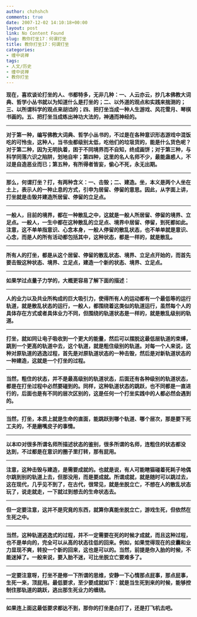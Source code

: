 ```yaml
---
author: chzhshch
comments: true
date: 2007-12-02 14:10:18+00:00
layout: post
link: No Content Found
slug: 教你打坐17：何谓打坐
title: 教你打坐17：何谓打坐
categories:
- 缠中说禅
tags:
- 人文/历史
- 缠中说禅
- 教你打坐
---
```


			

**现在，喜欢谈论打坐的人、书都特多，无非几种：一、人云亦云，抄几本佛教大词典、哲学小丛书就以为知道什么是打坐的；二、以外道的观点和实践来揣测的；三、以所谓科学的观点来胡诌的；四、把打坐当成一种人生游戏、风花雪月、琴棋书画的。五、把打坐当成练出神功大法的，神通而神经的。**

** **

**对于第一种，编写佛教大词典、哲学小丛书的，不过是在各种意识形态游戏中混饭吃的可怜虫，这种人，当书虫都级别太低，吃他们的垃圾货的，能是什么货色呢？对于第二种，因为无明执着，困于不同境界而不自知，终成画饼；对于第三种，与科学同落六识之陷阱，划地自牢；第四种，这里的名人名师不少，最能蛊惑人，不过是自造恶业而已；第五种，有所得者皆妄，偷心不死，永无出期。**

** **

**那么，何谓打坐？打，有两种含义：一、击毁；二、建造。坐，本义是两个人坐在土上，表示人的一种止息的方式，引申为居留、停留的意思。因此，从字面上讲，打坐就是击毁并建造所居留、停留的立足点。**

** **

**一般人，目前的境界，都在一种散乱之中，这就是一般人所居留、停留的境界、立足点。一般人，一生中都在这种散乱的立足点、境界中居留、停留，到死都如此。注意，这不单单指意识、心念本身，一般人停留的散乱状态，也不单单就是意识、心念，而是人的所有活动都包括其中，这种状态，都是一样的，就是散乱。**

** **

**所有人的打坐，都是从这个居留、停留的散乱状态、境界、立足点开始的，而首先要击毁这种状态、境界、立足点，建造一个新的状态、境界、立足点。**

** **

**如果学过点量子力学的，大概更容易了解下面的描述：**

** **

**人的业力以及共业所构成的巨大吸引力，使得所有人的运动都有一个最低等的运行轨道，就是散乱状态的运行，一般人，都围绕着这类似的轨道运行，虽然每个人的具体存在方式或者具体业力不同，但围绕的轨道状态是一样的，就是散乱级别的轨道。**

** **

**打坐，就如同让电子吸收到一个更大的能量，然后可以摆脱这最低层轨道的束缚，跳到一个更高的轨道中去，这个轨道，就是粗住级别的轨道。对每一个人来说，这种对原轨道的逃逸过程，首先是对原轨道状态的一种击毁，然后是对新轨道状态的一种建造，这就是一个打坐的过程。**

** **

**当然，粗住的状态，并不是最高级别的轨道状态，后面还有各种级别的轨道状态，都是在打坐过程中必然要碰到的。同样，这种轨道状态的跳跃，也不同都是一直进行的，后面也是有不同的层次区别的，这是任何一个打坐实践中的人都必然会遇到的。**

** **

**当然，打坐，本质上就是生命的直面，能跳跃到哪个轨道、哪个层次，那是要下死工夫的，不是磨嘴皮子的事情。**

** **

**以本ID对很多所谓名师所描述状态的鉴别，很多所谓的名师，连粗住的状态都没达到，不过都是在意识的圈子里打转，那有屁用。**

** **

**注意，这种击毁与建造，是需要成就的。也就是说，有人可能瞎猫碰着死耗子地偶尔跳到别的轨道上去，但那没用，而是要成就。所谓成就，就是随时可以跳过去，这在现代，几乎见不到了，在古代，很常见，就是坐脱立亡，不想在人的散乱状态玩了，说走就走，一下就过到想去的生命状态去。**

** **

**但一定要注意，这并不是究竟的东西，就算你真能坐脱立亡，游戏生死，但依然在生死之中。**

** **

**当然，这种轨道逃逸式的过程，并不一定需要在死的时候才成就，而且这种过程，也不是单向的，完全可以从高的状态往低的回来。例如，如果觉得现在的皮囊和业力显现不爽，转投一个新的回来，这也是可以的。当然，前提是你入胎的时候，不能迷掉了。一般来说，要入胎不迷，可比坐脱立亡要难多了。**

** **

**一定要注意呀，打坐不是修一下所谓的思维，安静一下心情那点屁事，那点屁事，生死一来，顶屁用。最低要求，至少要成就如下：就是当生死到来的时候，能够控制住那轨道的跳跃，逃出那生死业力的缠绕。**

** **

**如果连上面这最低要求都达不到，那你的打坐是白打了，还是打飞机去吧。**
